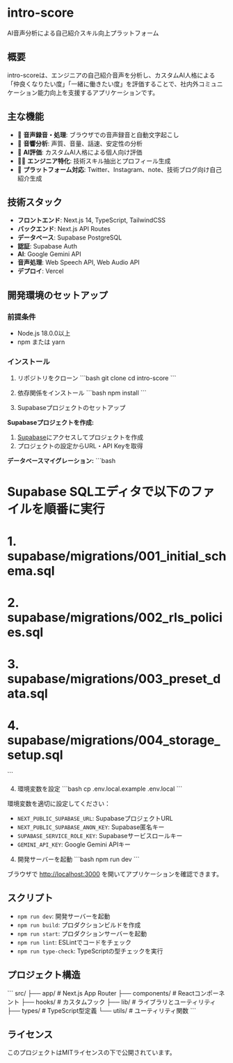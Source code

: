 # intro-score

AI音声分析による自己紹介スキル向上プラットフォーム

## 概要

intro-scoreは、エンジニアの自己紹介音声を分析し、カスタムAI人格による「仲良くなりたい度」「一緒に働きたい度」を評価することで、社内外コミュニケーション能力向上を支援するアプリケーションです。

## 主な機能

- 🎤 **音声録音・処理**: ブラウザでの音声録音と自動文字起こし
- 🎵 **音響分析**: 声質、音量、話速、安定性の分析
- 🤖 **AI評価**: カスタムAI人格による個人向け評価
- 👨‍💻 **エンジニア特化**: 技術スキル抽出とプロフィール生成
- 📱 **プラットフォーム対応**: Twitter、Instagram、note、技術ブログ向け自己紹介生成

## 技術スタック

- **フロントエンド**: Next.js 14, TypeScript, TailwindCSS
- **バックエンド**: Next.js API Routes
- **データベース**: Supabase PostgreSQL
- **認証**: Supabase Auth
- **AI**: Google Gemini API
- **音声処理**: Web Speech API, Web Audio API
- **デプロイ**: Vercel

## 開発環境のセットアップ

### 前提条件

- Node.js 18.0.0以上
- npm または yarn

### インストール

1. リポジトリをクローン
\`\`\`bash
git clone <repository-url>
cd intro-score
\`\`\`

2. 依存関係をインストール
\`\`\`bash
npm install
\`\`\`

3. Supabaseプロジェクトのセットアップ

**Supabaseプロジェクトを作成:**
1. [Supabase](https://supabase.com)にアクセスしてプロジェクトを作成
2. プロジェクトの設定からURL・API Keyを取得

**データベースマイグレーション:**
\`\`\`bash
# Supabase SQLエディタで以下のファイルを順番に実行
# 1. supabase/migrations/001_initial_schema.sql
# 2. supabase/migrations/002_rls_policies.sql  
# 3. supabase/migrations/003_preset_data.sql
# 4. supabase/migrations/004_storage_setup.sql
\`\`\`

4. 環境変数を設定
\`\`\`bash
cp .env.local.example .env.local
\`\`\`

環境変数を適切に設定してください：
- `NEXT_PUBLIC_SUPABASE_URL`: SupabaseプロジェクトURL
- `NEXT_PUBLIC_SUPABASE_ANON_KEY`: Supabase匿名キー
- `SUPABASE_SERVICE_ROLE_KEY`: Supabaseサービスロールキー
- `GEMINI_API_KEY`: Google Gemini APIキー

4. 開発サーバーを起動
\`\`\`bash
npm run dev
\`\`\`

ブラウザで [http://localhost:3000](http://localhost:3000) を開いてアプリケーションを確認できます。

## スクリプト

- `npm run dev`: 開発サーバーを起動
- `npm run build`: プロダクションビルドを作成
- `npm run start`: プロダクションサーバーを起動
- `npm run lint`: ESLintでコードをチェック
- `npm run type-check`: TypeScriptの型チェックを実行

## プロジェクト構造

\`\`\`
src/
├── app/                 # Next.js App Router
├── components/          # Reactコンポーネント
├── hooks/              # カスタムフック
├── lib/                # ライブラリとユーティリティ
├── types/              # TypeScript型定義
└── utils/              # ユーティリティ関数
\`\`\`

## ライセンス

このプロジェクトはMITライセンスの下で公開されています。